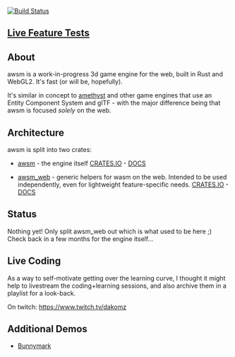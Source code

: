 [![Build Status](https://travis-ci.org/dakom/awsm.svg?branch=master)](https://travis-ci.org/dakom/awsm)

## [Live Feature Tests](https://awsm.netlify.com/)

## About

awsm is a work-in-progress 3d game engine for the web, built in Rust and WebGL2. It's fast (or will be, hopefully).

It's similar in concept to [amethyst](https://amethyst.rs/) and other game engines that use an Entity Component System and glTF - with the major difference being that awsm is focused _solely_ on the web.

## Architecture

awsm is split into two crates:

* [awsm](crates/engine) - the engine itself
[CRATES.IO](https://crates.io/crates/awsm) - [DOCS](https://docs.rs/awsm)

* [awsm_web](crates/web) - generic helpers for wasm on the web. Intended to be used independently, even for lightweight feature-specific needs.
[CRATES.IO](https://crates.io/crates/awsm_web) - [DOCS](https://docs.rs/awsm_web)

## Status

Nothing yet! Only split awsm_web out which is what used to be here ;) Check back in a few months for the engine itself...

## Live Coding 

As a way to self-motivate getting over the learning curve, I thought it might help to livestream the coding+learning sessions, and also archive them in a playlist for a look-back.

On twitch: https://www.twitch.tv/dakomz

## Additional Demos

* [Bunnymark](https://dakom.github.io/rust-bunnymark/)